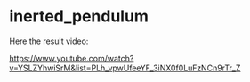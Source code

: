 # inerted_pendulum
Here the result video:

https://www.youtube.com/watch?v=YSLZYhwiSrM&list=PLh_vpwUfeeYF_3iNX0f0LuFzNCn9rTr_Z 
